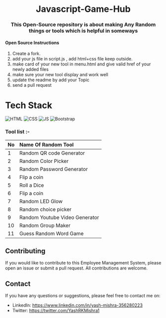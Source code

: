 <h1 align="center"> Javascript-Game-Hub </h1>
<h3 align="center">This Open-Source repository is about making Any Random things or tools which is helpful in someways</h3>

 
####  Open Source Instructions

1. Create a fork.
2. add your js file in  script.js , add html+css file keep outside.
3. make card of your new tool in menu.html and give valid href of your newly added files
4. make sure your new tool display and  work well
5. update the readme by add your Topic  
6. send a pull request

# Tech Stack

![HTML](https://img.shields.io/badge/html5%20-%23E34F26.svg?&style=for-the-badge&logo=html5&logoColor=white)
![CSS](https://img.shields.io/badge/css3%20-%231572B6.svg?&style=for-the-badge&logo=css3&logoColor=white)
![JS](https://img.shields.io/badge/javascript%20-%23323330.svg?&style=for-the-badge&logo=javascript&logoColor=%23F7DF1E)
<img alt="Bootstrap" src="https://img.shields.io/badge/bootstrap-%23563D7C.svg?style=for-the-badge&logo=bootstrap&logoColor=white"/>


### Tool list :-
| No            | Name Of Random Tool                                           |  
| ------------- |:---------------------------------------------------------------| 
| 1             | Random QR code Generator |
| 2             | Random Color Picker   |
| 3             | Random Password Generator |
| 4             | Flip a coin |
| 5             | Roll a Dice|
| 6             | Flip a coin |
| 7             | Random LED Glow |
| 8             | Random choice picker |
| 9             | Random Youtube Video Generator |
| 10            | Random Group Maker |
| 11            | Guess Random Word Game |


## Contributing

If you would like to contribute to this Employee Management System, please open an issue or submit a pull request. All contributions are welcome.

## Contact 

If you have any questions or suggestions, please feel free to contact me on:

- LinkedIn: https://www.linkedin.com/in/yash-mishra-356280223
- Twitter: https://twitter.com/YashRKMishra1
